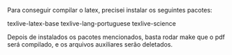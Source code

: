 Para conseguir compilar o latex, precisei instalar os seguintes pacotes:

texlive-latex-base
texlive-lang-portuguese
texlive-science

Depois de instalados os pacotes mencionados, basta rodar make que o pdf será compilado, e os arquivos auxiliares serão deletados.

